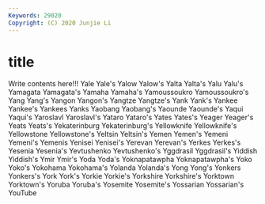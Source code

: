 ```yaml
---
Keywords: 29020
Copyright: (C) 2020 Junjie Li
---
```


# title

Write contents here!!!
Yale 
Yale's 
Yalow 
Yalow's 
Yalta 
Yalta's 
Yalu
Yalu's 
Yamagata 
Yamagata's 
Yamaha 
Yamaha's 
Yamoussoukro 
Yamoussoukro's 
Yang 
Yang's 
Yangon
Yangon's 
Yangtze 
Yangtze's 
Yank 
Yank's 
Yankee 
Yankee's 
Yankees 
Yanks 
Yaobang
Yaobang's 
Yaounde 
Yaounde's 
Yaqui 
Yaqui's 
Yaroslavl 
Yaroslavl's 
Yataro 
Yataro's 
Yates
Yates's 
Yeager 
Yeager's 
Yeats 
Yeats's 
Yekaterinburg 
Yekaterinburg's 
Yellowknife 
Yellowknife's 
Yellowstone
Yellowstone's 
Yeltsin 
Yeltsin's 
Yemen 
Yemen's 
Yemeni 
Yemeni's 
Yemenis 
Yenisei 
Yenisei's
Yerevan 
Yerevan's 
Yerkes 
Yerkes's 
Yesenia 
Yesenia's 
Yevtushenko 
Yevtushenko's 
Yggdrasil 
Yggdrasil's
Yiddish 
Yiddish's 
Ymir 
Ymir's 
Yoda 
Yoda's 
Yoknapatawpha 
Yoknapatawpha's 
Yoko 
Yoko's
Yokohama 
Yokohama's 
Yolanda 
Yolanda's 
Yong 
Yong's 
Yonkers 
Yonkers's 
York 
York's
Yorkie 
Yorkie's 
Yorkshire 
Yorkshire's 
Yorktown 
Yorktown's 
Yoruba 
Yoruba's 
Yosemite 
Yosemite's
Yossarian 
Yossarian's 
YouTube 
